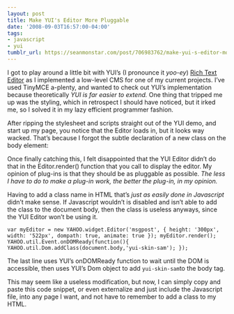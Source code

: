 ```yaml
---
layout: post
title: Make YUI's Editor More Pluggable
date: '2008-09-03T16:57:00-04:00'
tags:
- javascript
- yui
tumblr_url: https://seanmonstar.com/post/706983762/make-yui-s-editor-more-pluggable
---
```

I got to play around a little bit with YUI’s (I pronounce it _yoo-ey_) [Rich Text Editor](http://developer.yahoo.com/yui/editor/ "YUI Editor") as I implemented a low-level CMS for one of my current projects. I’ve used TinyMCE a-plenty, and wanted to check out YUI’s implementation because theoretically _YUI is far easier to extend._ One thing that tripped me up was the styling, which in retrospect I should have noticed, but it irked me, so I solved it in my lazy efficient programmer fashion.

After ripping the stylesheet and scripts straight out of the YUI demo, and start up my page, you notice that the Editor loads in, but it looks way wacked. That’s because I forgot the subtle declaration of a new class on the body element:

Once finally catching this, I felt disappointed that the YUI Editor didn’t do that in the Editor.render() function that you call to display the editor. My opinion of plug-ins is that they should be as pluggable as possible. _The less I have to do to make a plug-in work, the better the plug-in, in my opinion._

Having to add a class name in HTML that’s _just as easily done in Javascript_ didn’t make sense. If Javascript wouldn’t is disabled and isn’t able to add the class to the document body, then the class is useless anyways, since the YUI Editor won’t be using it.

    var myEditor = new YAHOO.widget.Editor('msgpost', { height: '300px', width: '522px', dompath: true, animate: true }); myEditor.render(); YAHOO.util.Event.onDOMReady(function(){ YAHOO.util.Dom.addClass(document.body,'yui-skin-sam'); });

The last line uses YUI’s onDOMReady function to wait until the DOM is accessible, then uses YUI’s Dom object to add `yui-skin-sam`to the body tag.

This may seem like a useless modification, but now, I can simply copy and paste this code snippet, or even externalize and just include the Javascript file, into any page I want, and not have to remember to add a class to my HTML.


